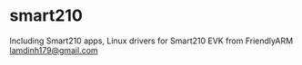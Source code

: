 # smart210
Including Smart210 apps, Linux drivers for Smart210 EVK from FriendlyARM 
lamdinh179@gmail.com
